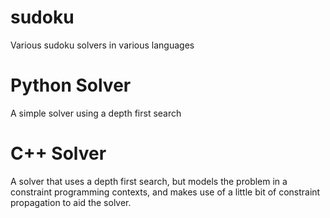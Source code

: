 # sudoku
Various sudoku solvers in various languages

# Python Solver
A simple solver using a depth first search

# C++ Solver
A solver that uses a depth first search, but models the problem in a constraint
programming contexts, and makes use of a little bit of constraint propagation
to aid the solver.
